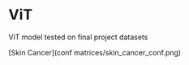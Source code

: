 # ViT
ViT model tested on final project datasets

[Skin Cancer](conf matrices/skin_cancer_conf.png)
